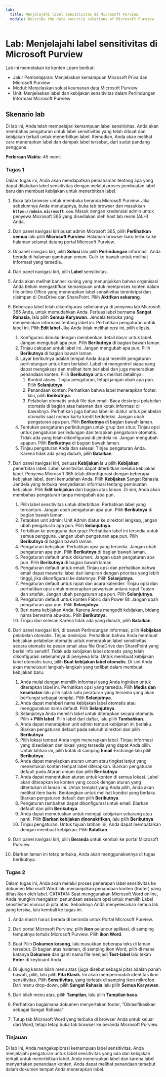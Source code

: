```yaml
---
lab:
  title: Menjelajahi label sensitivitas di Microsoft Purview
  module: Describe the data security solutions of Microsoft Purview
---
```


# Lab: Menjelajahi label sensitivitas di Microsoft Purview

Lab ini memetakan ke konten Learn berikut:

- Jalur Pembelajaran: Menjelaskan kemampuan Microsoft Priva dan Microsoft Purview
- Modul: Menjelaskan solusi keamanan data Microsoft Purview
- Unit: Menjelaskan label dan kebijakan sensitivitas dalam Perlindungan Informasi Microsoft Purview

## Skenario lab

Di lab ini, Anda telah mempelajari kemampuan label sensitivitas.  Anda akan membahas pengaturan untuk label sensitivitas yang telah dibuat dan kebijakan terkait untuk menerbitkan label. Kemudian, Anda akan melihat cara menerapkan label dan dampak label tersebut, dari sudut pandang pengguna.

**Perkiraan Waktu**: 45 menit

### Tugas 1

Dalam tugas ini, Anda akan mendapatkan pemahaman tentang apa yang dapat dilakukan label sensitivitas dengan melalui proses pembuatan label baru dan membuat kebijakan untuk menerbitkan label.

1. Buka tab browser untuk membuka beranda Microsoft Purview.  Jika sebelumnya Anda menutupnya, buka tab browser dan masukkan **`https://admin.microsoft.com`**. Masuk dengan kredensial admin untuk penyewa Microsoft 365 yang disediakan oleh host lab resmi (ALH) Anda.

1. Dari panel navigasi kiri pusat admin Microsoft 365, pilih **Perlihatkan semua** lalu pilih **Microsoft Purview**.  Halaman browser baru terbuka ke halaman selamat datang portal Microsoft Purview.

1. Di panel navigasi kiri, pilih **Solusi** lalu pilih **Perlindungan** informasi.  Anda berada di halaman gambaran umum. Gulir ke bawah untuk melihat informasi yang tersedia.

1. Dari panel navigasi kiri, pilih **Label** sensitivitas.
1. Anda akan melihat banner kuning yang menunjukkan bahwa organisasi Anda belum mengaktifkan kemampuan untuk memproses konten dalam file online Office yang menerapkan label sensitivitas terenkripsi dan disimpan di OneDrive dan SharePoint.  Pilih **Aktifkan sekarang**.

1. Beberapa label telah dikonfigurasi sebelumnya di penyewa lab Microsoft 365 Anda, untuk memudahkan Anda. Perluas label bernama **Sangat Rahasia**, lalu pilih **Semua Karyawan**.  Jendela terbuka yang menyediakan informasi tentang label ini.  Perhatikan pengaturan untuk label ini.  Pilih **Edit label** Jika Anda tidak melihat opsi ini, pilih elipsis.
    1. Konfigurasi dimulai dengan memberikan detail dasar untuk label.  Jangan mengubah apa pun.  Pilih **Berikutnya** di bagian bawah laman.
    1. Tinjau cakupan untuk label ini. Jangan mengubah apa pun.  Pilih **Berikutnya** di bagian bawah laman.
    1. Layar berikutnya adalah tempat Anda dapat memilih pengaturan perlindungan untuk item berlabel. Label ini mengontrol siapa yang dapat mengakses dan melihat item berlabel dan juga menerapkan penandaan konten.  Pilih **Berikutnya** untuk melihat detailnya.
        1. Kontrol akses: Tinjau pengaturan, tetapi jangan ubah apa pun.  Pilih **Selanjutnya**.
        1. Penandaan konten: Perhatikan bahwa label menerapkan footer.  lalu, pilih **Berikutnya**.
        1. Pelabelan otomatis untuk file dan email: Baca deskripsi pelabelan otomatis di bagian atas halaman dan kotak informasi di bawahnya.  Perhatikan juga bahwa label ini diatur untuk pelabelan otomatis saat nomor kartu kredit terdeteksi. Jangan ubah pengaturan apa pun.  Pilih **Berikutnya** di bagian bawah laman.
    1. Tentukan pengaturan perlindungan untuk grup dan situs: Tinjau opsi untuk pengaturan perlindungan dan terapkan pengaturan otomatis.  Tidak ada yang telah dikonfigurasi di jendela ini.  Jangan mengubah apapun. Pilih **Berikutnya** di bagian bawah laman.
    1. Tinjau pengaturan Anda dan selesai: Tinjau pengaturan Anda.  Karena tidak ada yang diubah, pilih **Batalkan**.

1. Dari panel navigasi kiri, perluas **Kebijakan** lalu pilih **Kebijakan** penerbitan label.  Label sensitivitas dapat diterbitkan melalui kebijakan label.  Penyewa Microsoft 365 telah dikonfigurasi dengan beberapa kebijakan label, demi kemudahan Anda. Pilih **Kebijakan** Sangat Rahasia.  Jendela yang terbuka menyediakan informasi tentang pembuatan kebijakan. Pilih **Edit kebijakan** dari bagian atas laman.  Di sini, Anda akan membahas pengaturan tanpa mengubah apa pun.
    1. Pilih label sensitivitas untuk diterbitkan: Perhatikan label yang tercantum.  Jangan ubah pengaturan apa pun.  Pilih **Berikutnya** di bagian bawah laman.
    1. Tetapkan unit admin: Unit Admin diatur ke direktori lengkap, jangan ubah pengaturan apa pun. Pilih **Selanjutnya**.  
    1. Terbitkan ke pengguna dan grup: Perhatikan label ini tersedia untuk semua pengguna.  Jangan ubah pengaturan apa pun.  Pilih **Berikutnya** di bagian bawah laman.
    1. Pengaturan kebijakan: Perhatikan opsi yang tersedia. Jangan ubah pengaturan apa pun.  Pilih **Berikutnya** di bagian bawah laman.
    1. Pengaturan default untuk dokumen: Jangan ubah pengaturan apa pun.  Pilih **Berikutnya** di bagian bawah laman.
    1. Pengaturan default untuk email: Tinjau opsi dan perhatikan bahwa email dapat mewarisi label dari lampiran dengan prioritas yang lebih tinggi, jika dikonfigurasi ke dalamnya. Pilih **Selanjutnya**.
    1. Pengaturan default untuk rapat dan acara kalender: Tinjau opsi dan perhatikan opsi untuk menerapkan pewarisan antara rapat Teasm dan artefak. Jangan ubah pengaturan apa pun.  Pilih **Selanjutnya**.
    1. Pengaturan default untuk konten Fabric dan Power BI: Jangan ubah pengaturan apa pun.  Pilih **Selanjutnya**.
    1. Beri nama kebijakan Anda: Karena Anda mengedit kebijakan, bidang nama berwarna abu-abu.  Pilih **Berikutnya**.
    1. Tinjau dan selesai: Karena tidak ada yang diubah, pilih **Batalkan**.

1. Dari panel navigasi kiri, di bawah Perlindungan informasi, pilih **Kebijakan** pelabelan otomatis. Tinjau deskripsi. Perhatikan bahwa Anda membuat kebijakan pelabelan otomatis untuk menerapkan label sensitivitas secara otomatis ke pesan email atau file OneDrive dan SharePoint yang berisi info sensitif. Tidak ada kebijakan label otomatis yang telah dikonfigurasi sebelumnya di penyewa kita. Untuk membuat kebijakan label otomatis baru, pilih **Buat kebijakan label otomatis**.  Di sini Anda akan menelusuri langkah-langkah yang terlibat dalam membuat kebijakan baru.
    1. Anda mulai dengan memilih informasi yang Anda inginkan untuk diterapkan label ini.  Perhatikan opsi yang tersedia.  Pilih **Medis dan kesehatan** lalu pilih salah satu peraturan yang tersedia yang akan berfungsi sebagai templat.  Pilih **Selanjutnya**.
    1. Anda dapat memberi nama kebijakan label otomatis atau menggunakan nama default.  Pilih **Selanjutnya**.
    1. Selanjutnya Anda memilih label untuk diterapkan secara otomatis.  Pilih **+ Pilih label**.  Pilih label dari daftar, lalu pilih **Tambahkan**.
    1. Anda dapat menetapkan unit admin tempat kebijakan ini berlaku.  Biarkan pengaturan default pada seluruh direktori dan pilih **Berikutnya**.
    1. Pilih lokasi tempat Anda ingin menerapkan label.  Tinjau informasi yang disediakan dan lokasi yang tersedia yang dapat Anda pilih. Untuk latihan ini, pilih kotak di samping **Email** Exchange lalu pilih **Berikutnya**.
    1. Anda dapat menyiapkan aturan umum atau tingkat lanjut yang menentukan konten tempat label diterapkan.  Biarkan pengaturan default pada Aturan umum dan pilih **Berikutnya**.
    1. Anda dapat menentukan aturan untuk konten di semua lokasi.  Label akan diterapkan ke konten yang cocok dengan aturan yang ditentukan di laman ini.  Untuk templat yang Anda pilih, Anda akan melihat item baris. Bentangkan untuk melihat kondisi yang berlaku.  Biarkan pengaturan default dan pilih **Berikutnya**.
    1. Pengaturan tambahan dapat dikonfigurasi untuk email. Biarkan default dan pilih **Berikutnya**.
    1. Anda dapat memutuskan untuk menguji kebijakan sekarang atau nanti.  Pilih **Biarkan kebijakan dinonaktifkan**, lalu pilih **Berikutnya**.
    1. Tinjau pengaturan. Untuk tujuan latihan ini, Anda dapat membatalkan dengan membuat kebijakan. Pilih **Batalkan**.

1. Dari panel navigasi kiri, pilih **Beranda** untuk kembali ke portal Microsoft Purview.

1. Biarkan laman ini tetap terbuka, Anda akan menggunakannya di tugas berikutnya.

### Tugas 2

Dalam tugas ini, Anda akan melalui proses penerapan label sensitivitas ke dokumen Microsoft Word lalu menampilkan penandaan konten (footer) yang dihasilkan oleh label. CATATAN: Saat menggunakan Microsoft Word online, Anda mungkin mengalami penundaan sebelum opsi untuk memilih Label sensitivitas muncul di pita atas.  Sebaiiknya Anda menyelesaikan semua lab yang tersisa, lalu kembali ke tugas ini.

1. Anda masih harus berada di beranda untuk Portal Microsoft Purview. 
1. Dari portal Microsoft Purview, pilih **ikon** peluncur aplikasi, di samping tempatnya tertulis Microsoft Purview. Pilih **ikon Word**.  

1. Buat Pilih **Dokumen kosong**, lalu masukkan beberapa teks di laman tersebut.  Di bagian atas halaman, di samping ikon Word, pilih di mana katanya **Dokumen** dan ganti nama file menjadi **Test-label** lalu tekan **Enter** di keyboard Anda.

1. Di ujung kanan bilah menu atas (juga disebut sebagai pita) adalah panah bawah, pilih, lalu pilih **Pita Klasik**.  Ini akan mempermudah identitas ikon sensitivitas. Pilih **Sensitivitas**, yang terletak di samping ikon mikrofon. Dari menu drop-down, pilih **Sangat Rahasia** lalu pilih **Semua Karyawan**.  

1. Dari bilah menu atas, pilih **Tampilan**, lalu pilih **Tampilan baca**.

1. Perhatikan bagaimana dokumen menyertakan footer, "Diklasifikasikan sebagai Sangat Rahasia".  

1. Tutup tab Microsoft Word yang terbuka di browser Anda untuk keluar dari Word, tetapi tetap buka tab browser ke beranda Microsoft Purview.

### Tinjauan

Di lab ini, Anda mengeksplorasi kemampuan label sensitivitas.  Anda menjelajahi pengaturan untuk label sensitivitas yang ada dan kebijakan terkait untuk menerbitkan label.  Anda menerapkan label dan karena label menyertakan penandaan konten, Anda dapat melihat penandaan tersebut dalam dokumen tempat Anda menerapkan label.
